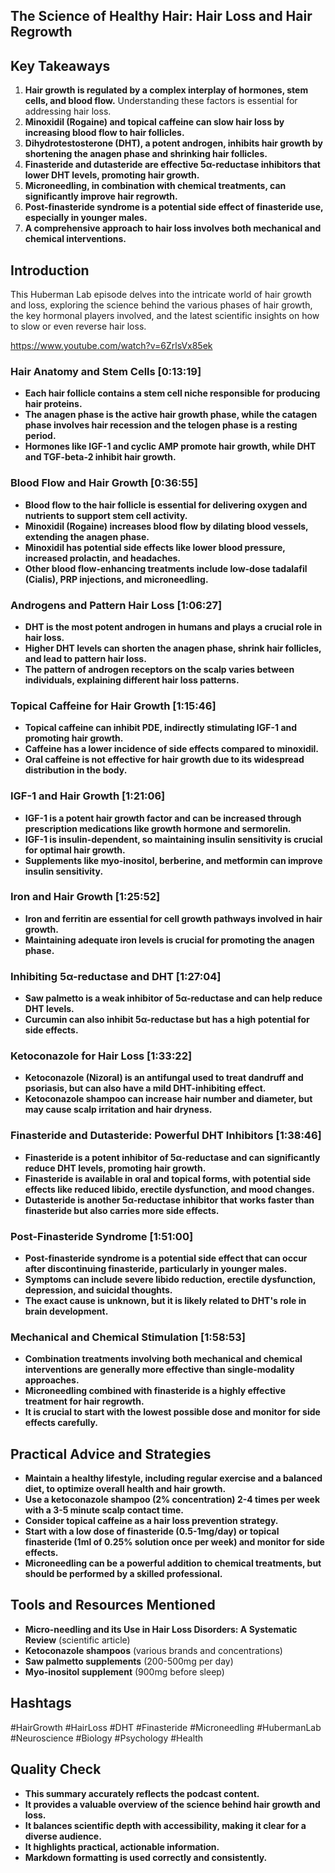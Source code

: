 ## The Science of Healthy Hair: Hair Loss and Hair Regrowth

## Key Takeaways

1. **Hair growth is regulated by a complex interplay of hormones, stem cells, and blood flow.** Understanding these factors is essential for addressing hair loss.
2. **Minoxidil (Rogaine) and topical caffeine can slow hair loss by increasing blood flow to hair follicles.**
3. **Dihydrotestosterone (DHT), a potent androgen, inhibits hair growth by shortening the anagen phase and shrinking hair follicles.**
4. **Finasteride and dutasteride are effective 5α-reductase inhibitors that lower DHT levels, promoting hair growth.**
5. **Microneedling, in combination with chemical treatments, can significantly improve hair regrowth.**
6. **Post-finasteride syndrome is a potential side effect of finasteride use, especially in younger males.**
7. **A comprehensive approach to hair loss involves both mechanical and chemical interventions.**

## Introduction

This Huberman Lab episode delves into the intricate world of hair growth and loss, exploring the science behind the various phases of hair growth, the key hormonal players involved, and the latest scientific insights on how to slow or even reverse hair loss. 

https://www.youtube.com/watch?v=6ZrlsVx85ek

### Hair Anatomy and Stem Cells [0:13:19]

- **Each hair follicle contains a stem cell niche responsible for producing hair proteins.** 
- **The anagen phase is the active hair growth phase, while the catagen phase involves hair recession and the telogen phase is a resting period.**
- **Hormones like IGF-1 and cyclic AMP promote hair growth, while DHT and TGF-beta-2 inhibit hair growth.**

### Blood Flow and Hair Growth [0:36:55]

- **Blood flow to the hair follicle is essential for delivering oxygen and nutrients to support stem cell activity.**
- **Minoxidil (Rogaine) increases blood flow by dilating blood vessels, extending the anagen phase.**
- **Minoxidil has potential side effects like lower blood pressure, increased prolactin, and headaches.**
- **Other blood flow-enhancing treatments include low-dose tadalafil (Cialis), PRP injections, and microneedling.**

### Androgens and Pattern Hair Loss [1:06:27]

- **DHT is the most potent androgen in humans and plays a crucial role in hair loss.**
- **Higher DHT levels can shorten the anagen phase, shrink hair follicles, and lead to pattern hair loss.**
- **The pattern of androgen receptors on the scalp varies between individuals, explaining different hair loss patterns.**

### Topical Caffeine for Hair Growth [1:15:46]

- **Topical caffeine can inhibit PDE, indirectly stimulating IGF-1 and promoting hair growth.**
- **Caffeine has a lower incidence of side effects compared to minoxidil.**
- **Oral caffeine is not effective for hair growth due to its widespread distribution in the body.**

### IGF-1 and Hair Growth [1:21:06]

- **IGF-1 is a potent hair growth factor and can be increased through prescription medications like growth hormone and sermorelin.**
- **IGF-1 is insulin-dependent, so maintaining insulin sensitivity is crucial for optimal hair growth.**
- **Supplements like myo-inositol, berberine, and metformin can improve insulin sensitivity.**

### Iron and Hair Growth [1:25:52]

- **Iron and ferritin are essential for cell growth pathways involved in hair growth.**
- **Maintaining adequate iron levels is crucial for promoting the anagen phase.**

### Inhibiting 5α-reductase and DHT [1:27:04]

- **Saw palmetto is a weak inhibitor of 5α-reductase and can help reduce DHT levels.**
- **Curcumin can also inhibit 5α-reductase but has a high potential for side effects.**

### Ketoconazole for Hair Loss [1:33:22]

- **Ketoconazole (Nizoral) is an antifungal used to treat dandruff and psoriasis, but can also have a mild DHT-inhibiting effect.**
- **Ketoconazole shampoo can increase hair number and diameter, but may cause scalp irritation and hair dryness.**

### Finasteride and Dutasteride: Powerful DHT Inhibitors [1:38:46]

- **Finasteride is a potent inhibitor of 5α-reductase and can significantly reduce DHT levels, promoting hair growth.**
- **Finasteride is available in oral and topical forms, with potential side effects like reduced libido, erectile dysfunction, and mood changes.**
- **Dutasteride is another 5α-reductase inhibitor that works faster than finasteride but also carries more side effects.**

### Post-Finasteride Syndrome [1:51:00]

- **Post-finasteride syndrome is a potential side effect that can occur after discontinuing finasteride, particularly in younger males.**
- **Symptoms can include severe libido reduction, erectile dysfunction, depression, and suicidal thoughts.**
- **The exact cause is unknown, but it is likely related to DHT's role in brain development.**

### Mechanical and Chemical Stimulation [1:58:53]

- **Combination treatments involving both mechanical and chemical interventions are generally more effective than single-modality approaches.**
- **Microneedling combined with finasteride is a highly effective treatment for hair regrowth.**
- **It is crucial to start with the lowest possible dose and monitor for side effects carefully.**

## Practical Advice and Strategies

- **Maintain a healthy lifestyle, including regular exercise and a balanced diet, to optimize overall health and hair growth.**
- **Use a ketoconazole shampoo (2% concentration) 2-4 times per week with a 3-5 minute scalp contact time.**
- **Consider topical caffeine as a hair loss prevention strategy.**
- **Start with a low dose of finasteride (0.5-1mg/day) or topical finasteride (1ml of 0.25% solution once per week) and monitor for side effects.**
- **Microneedling can be a powerful addition to chemical treatments, but should be performed by a skilled professional.**

## Tools and Resources Mentioned

- **Micro-needling and its Use in Hair Loss Disorders: A Systematic Review** (scientific article)
- **Ketoconazole shampoos** (various brands and concentrations)
- **Saw palmetto supplements** (200-500mg per day)
- **Myo-inositol supplement** (900mg before sleep)

## Hashtags

#HairGrowth #HairLoss #DHT #Finasteride #Microneedling #HubermanLab #Neuroscience #Biology #Psychology #Health

## Quality Check

- **This summary accurately reflects the podcast content.**
- **It provides a valuable overview of the science behind hair growth and loss.**
- **It balances scientific depth with accessibility, making it clear for a diverse audience.**
- **It highlights practical, actionable information.**
- **Markdown formatting is used correctly and consistently.** 
